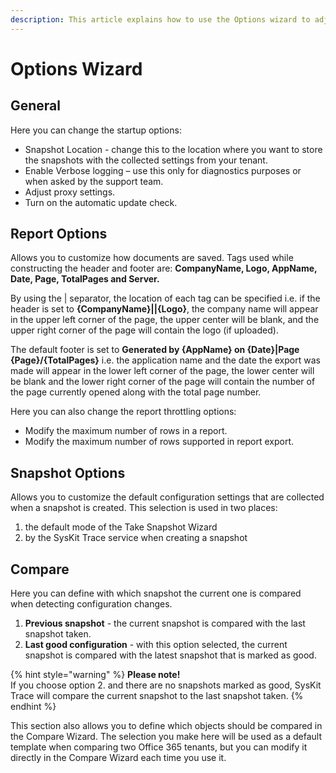 ```yaml
---
description: This article explains how to use the Options wizard to adjust and change your SysKit Trace configuration.
---
```


# Options Wizard

## General

Here you can change the startup options:

* Snapshot Location - change this to the location where you want to store the snapshots with the collected settings from your tenant.
* Enable Verbose logging – use this only for diagnostics purposes or when asked by the support team.
* Adjust proxy settings.
* Turn on the automatic update check.

## Report Options

Allows you to customize how documents are saved. Tags used while constructing the header and footer are: **CompanyName, Logo, AppName, Date, Page, TotalPages and Server.**

By using the \| separator, the location of each tag can be specified i.e. if the header is set to **{CompanyName}\|\|{Logo}**, the company name will appear in the upper left corner of the page, the upper center will be blank, and the upper right corner of the page will contain the logo \(if uploaded\).

The default footer is set to **Generated by {AppName} on {Date}\|Page {Page}/{TotalPages}** i.e. the application name and the date the export was made will appear in the lower left corner of the page, the lower center will be blank and the lower right corner of the page will contain the number of the page currently opened along with the total page number.

Here you can also change the report throttling options:

* Modify the maximum number of rows in a report.
* Modify the maximum number of rows supported in report export.

## Snapshot Options

Allows you to customize the default configuration settings that are collected when a snapshot is created. This selection is used in two places:

1. the default mode of the Take Snapshot Wizard
2. by the SysKit Trace service when creating a snapshot

## Compare

Here you can define with which snapshot the current one is compared when detecting configuration changes.

1. **Previous snapshot** - the current snapshot is compared with the last snapshot taken. 
2. **Last good configuration** - with this option selected, the current snapshot is compared with the latest snapshot that is marked as good.

{% hint style="warning" %}
**Please note!**  
If you choose option 2. and there are no snapshots marked as good, SysKit Trace will compare the current snapshot to the last snapshot taken.
{% endhint %}

This section also allows you to define which objects should be compared in the Compare Wizard. The selection you make here will be used as a default template when comparing two Office 365 tenants, but you can modify it directly in the Compare Wizard each time you use it.

